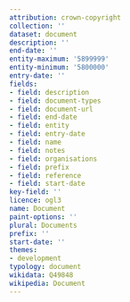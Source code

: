 ```yaml
---
attribution: crown-copyright
collection: ''
dataset: document
description: ''
end-date: ''
entity-maximum: '5899999'
entity-minimum: '5800000'
entry-date: ''
fields:
- field: description
- field: document-types
- field: document-url
- field: end-date
- field: entity
- field: entry-date
- field: name
- field: notes
- field: organisations
- field: prefix
- field: reference
- field: start-date
key-field: ''
licence: ogl3
name: Document
paint-options: ''
plural: Documents
prefix: ''
start-date: ''
themes:
- development
typology: document
wikidata: Q49848
wikipedia: Document
---
```

